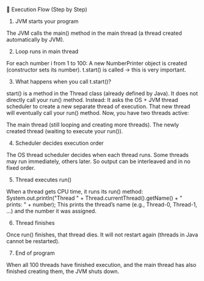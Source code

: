🔹 Execution Flow (Step by Step)

1. JVM starts your program

The JVM calls the main() method in the main thread (a thread created automatically by JVM).

2. Loop runs in main thread

For each number i from 1 to 100:
A new NumberPrinter object is created (constructor sets its number).
t.start() is called → this is very important.

3. What happens when you call t.start()?

start() is a method in the Thread class (already defined by Java).
It does not directly call your run() method. Instead:
It asks the OS + JVM thread scheduler to create a new separate thread of execution.
That new thread will eventually call your run() method.
Now, you have two threads active:

The main thread (still looping and creating more threads).
The newly created thread (waiting to execute your run()).

4. Scheduler decides execution order

The OS thread scheduler decides when each thread runs.
Some threads may run immediately, others later.
So output can be interleaved and in no fixed order.

5. Thread executes run()

When a thread gets CPU time, it runs its run() method:
System.out.println("Thread " + Thread.currentThread().getName() + " prints: " + number);
This prints the thread’s name (e.g., Thread-0, Thread-1, …) and the number it was assigned.

6. Thread finishes

Once run() finishes, that thread dies.
It will not restart again (threads in Java cannot be restarted).

7. End of program

When all 100 threads have finished execution, and the main thread has also finished creating them, the JVM shuts down.